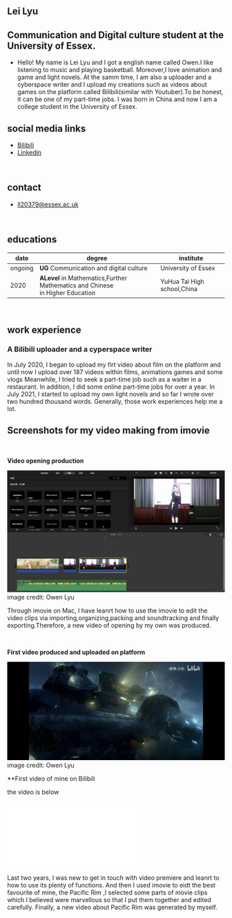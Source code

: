 

## Lei Lyu
## Communication and Digital culture student at the University of Essex.
- Hello! My name is Lei Lyu and I got a english name called Owen.I like listening to music and playing basketball. Moreover,I love animation and game and light novels. At the samm time, I am also a uploader and a cyberspace writer and I upload my creations such as videos about games on the platform called Bilibili(similar with Youtuber).To be honest, it can be one of my part-time jobs. I was born in China and now I am a college student in the University of Essex.

## social media links
- [Bilibili](https://space.bilibili.com/387526484)
- [Linkedin](https://www.linkedin.com/in/lei-lyu-0913b6228)

<br>

## contact
- ll20379@essex.ac.uk

<br>


## educations

| date | degree | institute |
--- | --- | ---
|ongoing|**UG** Communication and digital culture |University of Essex|
| 2020 | **ALevel** in Mathematics,Further Mathematics and Chinese <br> in Higher Education | YuHua Tai High school,China|

<br>

## work experience
### A Bilibili uploader and a cyperspace writer
In July 2020, I began to upload my firt video about film on the platform and until now I upload over 187 videos within films, animations games and some vlogs Meanwhile, I tried to seek a part-time job such as a waiter in a restaurant. In addition, I did some online part-time jobs for over a year. In July 2021, I started to upload my own light novels and so far I wrote over two hundred thousand words. Generally, those work experiences help me a lot.

## Screenshots for my video making from imovie

<br>

**Video opening production**

![image](screenshots/premiere%20for%20my%20video%20op.png)
image credit: Owen Lyu
<br>

Through imovie on Mac, I have leanrt how to use the imovie to edit the video clips via importing,organizing,packing and soundtracking and finally exporting.Therefore, a new video of opening by my own was produced. 

<br>

**First video produced and uploaded on platform**

![image](assets/img/Screenshot_2022-01-13-08-37-15-277_tv.danmaku.bil.jpg)
image credit: Owen Lyu
<br>

**First video of mine on Bilibili

the video is below
<br>

<iframe src="//player.bilibili.com/player.html?aid=796154429&bvid=BV1bC4y187BG&cid=207899273&page=1" scrolling="no" border="0" frameborder="no" framespacing="0" allowfullscreen="true"> </iframe>

<br>

Last two years, I was new to get in touch with video premiere and leanrt to how to use its plenty of functions. And then I used imovie to eidt the best favourite of mine, the Pacific Rim ,I selected some parts of movie clips which I believed were marvellous so that I put them together and edited carefully. Finally, a new video about Pacific Rim was generated by myself. 

<br>

